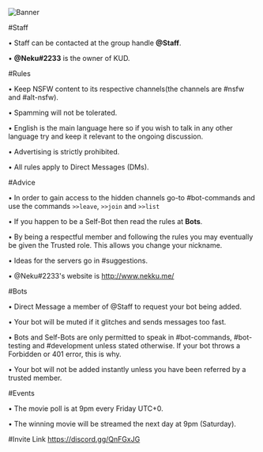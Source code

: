 ![Banner](https://github.com/NekuNeku/KUD/blob/master/Banners/Readme/Top/1/KUD-Banner-Github.png)

#Staff

• Staff can be contacted at the group handle **@Staff**.

• **@Neku#2233** is the owner of KUD.


#Rules

• Keep NSFW content to its respective channels(the channels are #nsfw and #alt-nsfw).

• Spamming will not be tolerated.

• English is the main language here so if you wish to talk in any other language try and keep it relevant to the ongoing discussion.

• Advertising is strictly prohibited.

• All rules apply to Direct Messages (DMs).


#Advice

• In order to gain access to the hidden channels go-to #bot-commands and use the commands ``>>leave``, ``>>join`` and ``>>list``

• If you happen to be a Self-Bot then read the rules at **Bots**.

• By being a respectful member and following the rules you may eventually be given the Trusted role. This allows you change your nickname.

• Ideas for the servers go in #suggestions.

• @Neku#2233's website is <http://www.nekku.me/>


#Bots

• Direct Message a member of @Staff to request your bot being added.

• Your bot will be muted if it glitches and sends messages too fast.

• Bots and Self-Bots are only permitted to speak in #bot-commands, #bot-testing and #development unless stated otherwise. If your bot throws a Forbidden or 401 error, this is why.

• Your bot will not be added instantly unless you have been referred by a trusted member.


#Events

• The movie poll is at 9pm every Friday UTC+0.

• The winning movie will be streamed the next day at 9pm (Saturday).


#Invite Link
https://discord.gg/QnFGxJG
